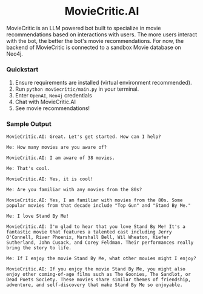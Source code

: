 <h1 align="center">
 <br>
 MovieCritic.AI
</h1>

MovieCritic is an LLM powered bot built to specialize in movie recommendations based on interactions with users. The more users interact with the bot, the better the bot's movie recommendations. For now, the backend of MovieCritic is connected to a sandbox Movie database on Neo4j.

### Quickstart

1. Ensure requirements are installed (virtual environment recommended).
2. Run `python moviecritic/main.py` in your terminal.
3. Enter `OpenAI`, `Neo4j` credentials
4. Chat with MovieCritic.AI
5. See movie recommendations!

### Sample Output

```
MovieCritic.AI: Great. Let's get started. How can I help?
        
Me: How many movies are you aware of?

MovieCritic.AI: I am aware of 38 movies.

Me: That's cool.

MovieCritic.AI: Yes, it is cool!

Me: Are you familiar with any movies from the 80s?          

MovieCritic.AI: Yes, I am familiar with movies from the 80s. Some popular movies from that decade include "Top Gun" and "Stand By Me."

Me: I love Stand By Me!

MovieCritic.AI: I'm glad to hear that you love Stand By Me! It's a fantastic movie that features a talented cast including Jerry O'Connell, River Phoenix, Marshall Bell, Wil Wheaton, Kiefer Sutherland, John Cusack, and Corey Feldman. Their performances really bring the story to life.

Me: If I enjoy the movie Stand By Me, what other movies might I enjoy?

MovieCritic.AI: If you enjoy the movie Stand By Me, you might also enjoy other coming-of-age films such as The Goonies, The Sandlot, or Dead Poets Society. These movies share similar themes of friendship, adventure, and self-discovery that make Stand By Me so enjoyable.
```